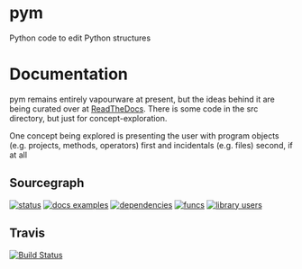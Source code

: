 pym
===

Python code to edit Python structures

Documentation
=============

pym remains entirely vapourware at present, but the ideas behind it are being curated over at [ReadTheDocs](https://pym.readthedocs.org). There is some code in the src directory, but just for concept-exploration.

One concept being explored is presenting the user with program objects (e.g. projects, methods, operators) first and incidentals (e.g. files) second, if at all

Sourcegraph
-----------

[![status](https://sourcegraph.com/api/repos/github.com/jalanb/pym/badges/status.png)](https://sourcegraph.com/github.com/jalanb/pym)
[![docs examples](https://sourcegraph.com/api/repos/github.com/jalanb/pym/badges/docs-examples.png)](https://sourcegraph.com/github.com/jalanb/pym)
[![dependencies](https://sourcegraph.com/api/repos/github.com/jalanb/pym/badges/dependencies.png)](https://sourcegraph.com/github.com/jalanb/pym)
[![funcs](https://sourcegraph.com/api/repos/github.com/jalanb/pym/badges/funcs.png)](https://sourcegraph.com/github.com/jalanb/pym)
[![library users](https://sourcegraph.com/api/repos/github.com/jalanb/pym/badges/library-users.png)](https://sourcegraph.com/github.com/jalanb/pym)

Travis
------
[![Build Status](https://travis-ci.org/jalanb/pym.svg?branch=v0.1.3)](https://travis-ci.org/jalanb/pym)
